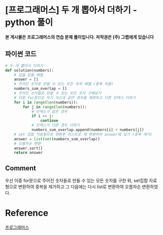 
# [프로그래머스] 두 개 뽑아서 더하기 - python 풀이

**본 게시물은 프로그래머스의 연습 문제 풀이입니다. 저작권은 (주) 그랩에게 있습니다**

## 파이썬 코드

```python
# 두 개 뽑아서 더하기
def solution(numbers):
    # 답을 담을 배열
    answer = []
    # 주어진 숫자로 만들 수 있는 모든 숫자 배열 (중복 허용)
    numbers_sum_overlap = []
    # 주어진 숫자들로 만들 수 있는 모든 숫자 구해보기
    # 이중 for문으로 자기 자신과 같은 경우를 제외하고 다른 인덱스 더하기
    for i in range(len(numbers)):
        for j in range(len(numbers)):
            # 인덱스가 같은 경우
            if i == j:
                continue
            # 인덱스가 다른 경우 더하기
            numbers_sum_overlap.append(numbers[i] + numbers[j])
    # set 집합 자료형으로 변환후 리스트로 재 변환하여 answer에 넣기 (중복 제거)
    answer = list(set(numbers_sum_overlap))
    # 오름차순 변환
    answer.sort()
    return answer
```



## Comment

우선  이중 for문으로 주어진 숫자들로 만들 수 있는 모든 숫자를 구한 뒤, set집합 자료형으로 변환하여 중복을 제거하고 그 다음에는 다시 list로 변환하여 오름차순 변환하였다.

# Reference

[프로그래머스](https://programmers.co.kr)

